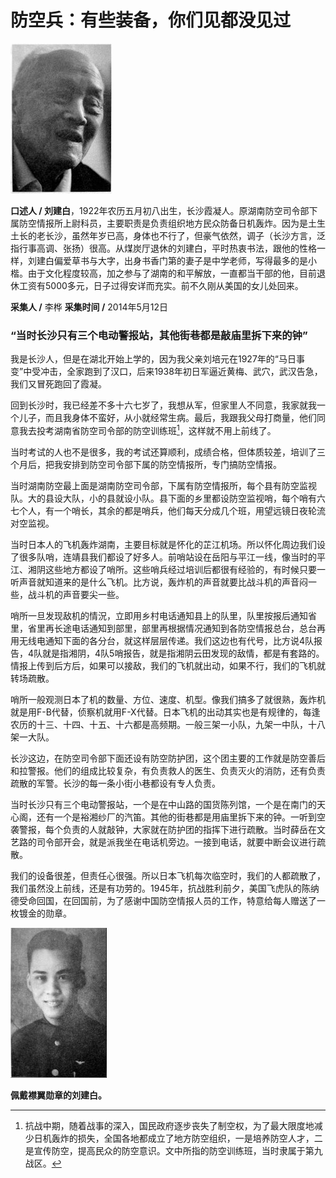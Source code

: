 # 防空兵：有些装备，你们见都没见过

![刘建白](./../../assets/nobody22.JPG)

**口述人 / 刘建白**，1922年农历五月初八出生，长沙霞凝人。原湖南防空司令部下属防空情报所上尉科员，主要职责是负责组织地方民众防备日机轰炸。因为是土生土长的老长沙，虽然年岁已高，身体也不行了，但豪气依然，调子（长沙方言，泛指行事高调、张扬）很高。从煤炭厅退休的刘建白，平时热衷书法，跟他的性格一样，刘建白偏爱草书与大字，出身书香门第的妻子是中学老师，写得最多的是小楷。由于文化程度较高，加之参与了湖南的和平解放，一直都当干部的他，目前退休工资有5000多元，日子过得安详而充实。前不久刚从美国的女儿处回来。

**采集人 /** 李桦 **采集时间 /** 2014年5月12日

### “当时长沙只有三个电动警报站，其他街巷都是敲庙里拆下来的钟”

我是长沙人，但是在湖北开始上学的，因为我父亲刘培元在1927年的“马日事变”中受冲击，全家跑到了汉口，后来1938年初日军逼近黄梅、武穴，武汉告急，我们又冒死跑回了霞凝。

回到长沙时，我已经差不多十六七岁了，我想从军，但家里人不同意，我家就我一个儿子，而且我身体不蛮好，从小就经常生病。最后，我跟我父母打商量，他们同意我去投考湖南省防空司令部的防空训练班[^13]，这样就不用上前线了。

当时考试的人也不是很多，我的考试还算顺利，成绩合格，但体质较差，培训了三个月后，把我安排到防空司令部下属的防空情报所，专门搞防空情报。

当时湖南防空最上面是湖南防空司令部，下属有防空情报所，每个县有防空监视队。大的县设大队，小的县就设小队。县下面的乡里都设防空监视哨，每个哨有六七个人，有一个哨长，其余的都是哨兵，他们每天分成几个班，用望远镜日夜轮流对空监视。

当时日本人的飞机轰炸湖南，主要目标就是怀化的芷江机场。所以怀化周边我们设了很多队哨，连靖县我们都设了好多人。前哨站设在岳阳与平江一线，像当时的平江、湘阴这些地方都设了哨所。这些哨兵经过培训后都很有经验的，有时候只要一听声音就知道来的是什么飞机。比方说，轰炸机的声音就要比战斗机的声音闷一些，战斗机的声音要尖一些。

哨所一旦发现敌机的情況，立即用乡村电话通知县上的队里，队里按报后通知省里，省里再长途电话通知到部里，部里再根据情况通知到各防空情报总台，总台再用无线电通知下面的各分台，就这样层层传递。我们这边也有代号，比方说4队报告，4队就是指湘阴，4队5哨报告，就是指湘阴云田发现的敌情，都是有套路的。情报上传到后方后，如果可以接敌，我们的飞机就出动，如果不行，我们的飞机就转场疏散。

哨所一般观测日本了机的数量、方位、速度、机型。像我们搞多了就很熟，轰炸机就是用F-B代替，侦察机就用F-X代替。日本飞机的出动其实也是有规律的，每逢农历的十三、十四、十五、十六都是高频期。一般三架一小队，九架一中队，十八架一大队。

长沙这边，在防空司令部下面还设有防空防护团，这个团主要的工作就是防空善后和拉警报。他们的组成比较复杂，有负责救人的医生、负责灭火的消防，还有负责疏散的军警。长沙的每一条小街小巷都设有专人负责。

当时长沙只有三个电动警报站，一个是在中山路的国货陈列馆，一个是在南门的天心阁，还有一个是裕湘纱厂的汽笛。其他的街巷都是用庙里拆下来的钟。一听到空袭警报，每个负责的人就敲钟，大家就在防护团的指挥下进行疏散。当时薛岳在文艺路的司令部开会，就是派我坐在电话机旁边。一接到电话，就要中断会议进行疏散。

我们的设备很差，但责任心很强。所以日本飞机每次临空时，我们的人都疏散了，我们虽然没上前线，还是有功劳的。1945年，抗战胜利前夕，美国飞虎队的陈纳德受命回国，在回国前，为了感谢中国防空情报人员的工作，特意给每人赠送了一枚镀金的勋章。

![佩戴襟翼勋章的刘建白。](./../../assets/nobody23.JPG)

**佩戴襟翼勋章的刘建白。**

[^13]: 抗战中期，随着战事的深入，国民政府逐步丧失了制空权，为了最大限度地减少日机轰炸的损失，全国各地都成立了地方防空组织，一是培养防空人才，二是宣传防空，提高民众的防空意识。文中所指的防空训练班，当时隶属于第九战区。